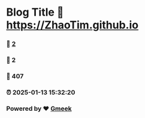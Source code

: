 # Blog Title :link: https://ZhaoTim.github.io 
### :page_facing_up: [2](https://ZhaoTim.github.io/tag.html) 
### :speech_balloon: 2 
### :hibiscus: 407 
### :alarm_clock: 2025-01-13 15:32:20 
### Powered by :heart: [Gmeek](https://github.com/Meekdai/Gmeek)
